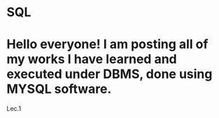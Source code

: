 # SQL
# Hello everyone! I am posting all of my works I have learned and executed under DBMS, done using MYSQL software.
Lec.1

